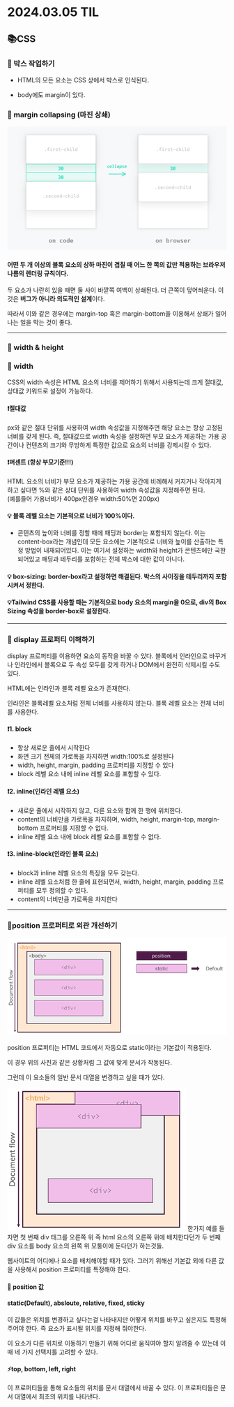 # 2024.03.05 TIL

## 📚CSS

### 🚨 박스 작업하기

- HTML의 모든 요소는 CSS 상에서 박스로 인식된다.

- body에도 margin이 있다.

### 📌 margin collapsing (마진 상쇄)

![alt text](./img/image7.png)

#### 어떤 두 개 이상의 블록 요소의 상하 마진이 겹칠 때 어느 한 쪽의 값만 적용하는 브라우저 나름의 렌더링 규칙이다.

두 요소가 나란히 있을 때면 둘 사이 바깥쪽 여백이 상쇄된다. 더 큰쪽이 덮어씌운다. 이것은 **버그가 아니라 의도적인 설계**이다.

따라서 이와 같은 경우에는 margin-top 혹은 margin-bottom을 이용해서 상쇄가 일어나는 일을 막는 것이 좋다.

---

### 🚨 width & height

### 📌 width

CSS의 width 속성은 HTML 요소의 너비를 제어하기 위해서 사용되는데 크게 절대값, 상대값 키워드로 설정이 가능하다.

#### ❗️절대값

px와 같은 절대 단위를 사용하여 width 속성값을 지정해주면 해당 요소는 항상 고정된 너비를 갖게 된다. 즉, 절대값으로 width 속성을 설정하면 부모 요소가 제공하는 가용 공간이나 컨텐츠의 크기와 무방하게 특정한 값으로 요소의 너비를 강제시킬 수 있다.

#### ❗️퍼센트 (항상 부모기준!!!)

HTML 요소의 너비가 부모 요소가 제공하는 가용 공간에 비례해서 커지거나 작아지게 하고 싶다면 %와 같은 상대 단위를 사용하여 width 속성값을 지정해주면 된다.<br>
(예를들어 가용너비가 400px인경우 width:50%면 200px)

#### 💡 블록 레벨 요소는 기본적으로 너비가 100%이다.

- 콘텐츠의 높이와 너비를 정할 때에 패딩과 border는 포함되지 않는다. 이는 content-box라는 개념인데 모든 요소에는 기본적으로 너비와 높이를 산출하는 특정 방법이 내재되어있다. 이는 여기서 설정하는 width와 height가 콘텐츠에만 국한되어있고 패딩과 테두리를 포함하는 전체 박스에 대한 값이 아니다.

#### 💡 box-sizing: border-box라고 설정하면 해결된다. 박스의 사이징을 테두리까지 포함시켜서 정한다.

#### 💡Tailwind CSS를 사용할 때는 기본적으로 body 요소의 margin을 0으로, div의 Box Sizing 속성을 border-box로 설정한다.

---

### 🚨 display 프로퍼티 이해하기

display 프로퍼티를 이용하면 요소의 동작을 바꿀 수 있다. 블록에서 인라인으로 바꾸거나 인라인에서 블록으로 두 속성 모두를 갖게 하거나 DOM에서 완전히 삭제시킬 수도 있다.

HTML에는 인라인과 블록 레벨 요소가 존재한다.

인라인은 블록레벨 요소처럼 전체 너비를 사용하지 않는다. 블록 레벨 요소는 전체 너비를 사용한다.

#### ❗️1. block

- 항상 새로운 줄에서 시작한다
- 화면 크기 전체의 가로폭을 차지하면 width:100%로 설정된다
- width, height, margin, padding 프로퍼티를 지정할 수 있다
- block 레벨 요소 내에 inline 레벨 요소를 포함할 수 있다.

#### ❗️2. inline(인라인 레벨 요소)

- 새로운 줄에서 시작하지 않고, 다른 요소와 함께 한 행에 위치한다.
- content의 너비만큼 가로폭을 차지하며, width, height, margin-top, margin-bottom 프로퍼티를 지정할 수 없다.
- inline 레벨 요소 내에 block 레벨 요소를 포함할 수 없다.

#### ❗️3. inline-block(인라인 블록 요소)

- block과 inline 레벨 요소의 특징을 모두 갖는다.
- inline 레벨 요소처럼 한 줄에 표현되면서, width, height, margin, padding 프로퍼티를 모두 정의할 수 있다.
- content의 너비만큼 가로폭을 차지한다

---

### 🚨position 프로퍼티로 외관 개선하기

![alt text](./img/image8.png)

position 프로퍼티는 HTML 코드에서 자동으로 static이라는 기본값이 적용된다.

이 경우 위의 사진과 같은 상황처럼 그 값에 맞게 문서가 작동된다.

그런데 이 요소들의 일반 문서 대열을 변경하고 싶을 때가 있다.

![alt text](./img/image9.png)
한가지 예를 들자면 첫 번째 div 태그를 오른쪽 위 즉 html 요소의 오른쪽 위에 배치한다던가 두 번째 div 요소를 body 요소의 왼쪽 위 모퉁이에 둔다던가 하는것들.

웹사이트의 어디에나 요소를 배치해야할 때가 있다. 그러기 위해선 기본값 외에 다른 값을 사용해서 position 프로퍼티를 특정해야 한다.

#### 📌 position 값

#### static(Default), absloute, relative, fixed, sticky

이 값들은 위치를 변경하고 싶다는걸 나타내지만 어떻게 위치를 바꾸고 싶은지도 특정해 주어야 한다. 즉 요소가 표시될 위치를 지정해 줘야한다.

이 요소가 다른 위치로 이동하기 만들기 위해 어디로 움직여야 할지 알려줄 수 있는데 이때 네 가지 선택지를 고려할 수 있다.

#### ⚡️top, bottom, left, right

이 프로퍼티들을 통해 요소들의 위치를 문서 대열에서 바꿀 수 있다. 이 프로퍼티들은 문서 대열에서 최초의 위치를 나타낸다.
